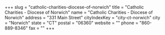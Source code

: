 +++
slug = "catholic-charities-diocese-of-norwich"
title = "Catholic Charities - Diocese of Norwich"
name = "Catholic Charities - Diocese of Norwich"
address = "331 Main Street"
cityIndexKey = "city-ct-norwich"
city = "Norwich"
state = "CT"
postal = "06360"
website = ""
phone = "860-889-8346"
fax = ""
+++
